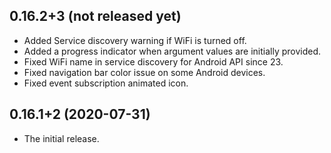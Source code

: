 ## 0.16.2+3 (not released yet)

* Added Service discovery warning if WiFi is turned off.
* Added a progress indicator when argument values are initially provided.
* Fixed WiFi name in service discovery for Android API since 23.
* Fixed navigation bar color issue on some Android devices.
* Fixed event subscription animated icon.
  
## 0.16.1+2 (2020-07-31)

* The initial release.
